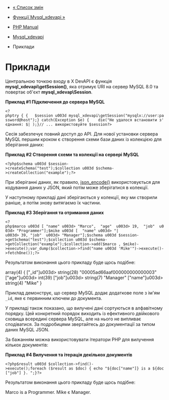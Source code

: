 - [« Список змін](changelog.mysql_xdevapi.md)
- [Функції Mysql_xdevapi »](ref.mysql-xdevapi.md)

- [PHP Manual](index.md)
- [Mysql_xdevapi](book.mysql-xdevapi.md)
- Приклади

# Приклади

Центральною точкою входу в X DevAPI є функція
**mysql_xdevapi\getSession()**, яка отримує URI на сервер MySQL 8.0
та повертає об'єкт **mysql_xdevap\Session**.

**Приклад #1 Підключення до сервера MySQL**

` <?phptry { {   $session u003d mysql_xdevapi\getSession("mysqlx://user:password@host");} catch(Exception $e) {    die("Не удалося встановити з'єднання: $| );}// ... використовуйте $session?> `

Сесія забезпечує повний доступ до API. Для нової установки сервера
MySQL першим кроком є створення схеми бази даних із колекцією для
зберігання даних:

**Приклад #2 Створення схеми та колекції на сервері MySQL**

` <?php$schema u003d $session->createSchema("test");$collection u003d $schema->createCollection("example");?> `

При зберіганні даних, як правило,
[json_encode()](function.json-encode.md) використовується для кодування
даних у JSON, який потім може зберігатися в колекції.

У наступному прикладі дані зберігаються у колекції, яку ми створили
раніше, а потім знову витягаємо їх частини.

**Приклад #3 Зберігання та отримання даних**

` <?php$marco u003d [ "name" u003d> "Marco",  "age"  u003d> 19,  "job"  u003d> "Programmer"];$mike u003d [  "name" u003d> "| u003d> 39, "job"  u003d> "Manager"];$schema u003d $session->getSchema("test");$collection u003d $schema->getCollection("example");$collection->add($marco , $mike)->execute();var_dump($collection->find("name u003d 'Mike'")->execute()->fetchOne());?> `

Результатом виконання цього прикладу буде щось подібне:

array(4) {
["_id"]u003d>
string(28) "00005ad66aaf000000000000003"
["age"]u003d>
int(39)
["job"]u003d>
string(7) "Manager"
["name"]u003d>
string(4) "Mike"
}

Приклад демонструє, що сервер MySQL додає додаткове поле з
ім'ям `_id`, яке є первинним ключем до документа.

У прикладі також показано, що вилучені дані сортуються в
алфавітному порядку. Цей конкретний порядок виходить із ефективного
двійкового сховища всередині сервера MySQL, але на нього не випливає
сподіватися. За подробицями звертайтесь до документації за типом даних
MySQL JSON.

За бажанням можна використовувати ітератори PHP для вилучення кількох
документів:

**Приклад #4 Вилучення та ітерація декількох документів**

` <?php$result u003d $collection->find()->execute();foreach ($result as $doc) { echo "${doc["name"]} is a ${doc["job"] }.
";}?> `

Результатом виконання цього прикладу буде щось подібне:

Marco is a Programmer.
Mike є Manager.

